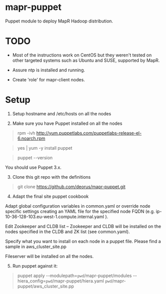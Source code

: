 # mapr-puppet

Puppet module to deploy MapR Hadoop distribution.

TODO
====
* Most of the instructions work on CentOS but they weren't tested on other targeted systems such as Ubuntu and SUSE, supported by MapR.

* Assure ntp is installed and running.

* Create 'role' for mapr-client nodes.


Setup
=====

1. Setup hostname and /etc/hosts on all the nodes

2. Make sure you have Puppet installed on all the nodes

> rpm -ivh http://yum.puppetlabs.com/puppetlabs-release-el-6.noarch.rpm

> yes | yum -y install puppet

> puppet --version

You should use Puppet 3.x.

3. Clone this git repo with the definitions

> git clone https://github.com/deorus/mapr-puppet.git

4. Adapt the final site puppet cookbook

Adapt global configuration variables in common.yaml or override node specific settings creating an YAML file for the specified node FQDN (e.g. ip-10-36-128-103.eu-west-1.compute.internal.yaml ).


Edit Zookeeper and CLDB list – Zookeeper and CLDB will be installed on the nodes specified in the CLDB and ZK list (see common.yaml).

Specify what you want to install on each node in a puppet file. Please find a sample in aws_cluster_site.pp 

Fileserver will be installed on all the nodes.




5. Run puppet against it:

> puppet apply --modulepath=`pwd`/mapr-puppet/modules --hiera_config=`pwd`/mapr-puppet/hiera.yaml `pwd`/mapr-puppet/aws_cluster_site.pp


